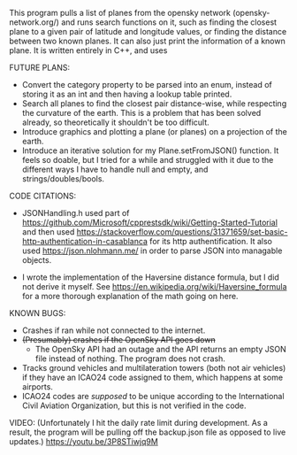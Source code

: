 This program pulls a list of planes from the opensky network (opensky-network.org/) and runs search functions on it, such as finding the closest plane to a given pair of latitude and longitude values, or finding the distance between two known planes. It can also just print the information of a known plane. It is written entirely in C++, and uses 

FUTURE PLANS:
- Convert the category property to be parsed into an enum, instead of storing it as an int and then having a lookup table printed.
- Search all planes to find the closest pair distance-wise, while respecting the curvature of the earth. This is a problem that has been solved already, so theoretically it shouldn't be too difficult.
- Introduce graphics and plotting a plane (or planes) on a projection of the earth.
- Introduce an iterative solution for my Plane.setFromJSON() function. It feels so doable, but I tried for a while and struggled with it due to the different ways I have to handle null and empty, and strings/doubles/bools.

CODE CITATIONS:

- JSONHandling.h used part of 
https://github.com/Microsoft/cpprestsdk/wiki/Getting-Started-Tutorial
and then used
https://stackoverflow.com/questions/31371659/set-basic-http-authentication-in-casablanca
for its http authentification. It also used https://json.nlohmann.me/ in order to parse JSON into managable objects.


- I wrote the implementation of the Haversine distance formula, but I did not derive it myself. See https://en.wikipedia.org/wiki/Haversine_formula for a more thorough explanation of the math going on here.

KNOWN BUGS:
- Crashes if ran while not connected to the internet.
- ~~(Presumably) crashes if the OpenSky API goes down~~
  - The OpenSky API had an outage and the API returns an empty JSON file instead of nothing. The program does not crash.
- Tracks ground vehicles and multilateration towers (both not air vehicles) if they have an ICAO24 code assigned to them, which happens at some airports.
- ICAO24 codes are *supposed* to be unique according to the International Civil Aviation Organization, but this is not verified in the code.

VIDEO:
(Unfortunately I hit the daily rate limit during development. As a result, the program will be pulling off the backup.json file as opposed to live updates.)
https://youtu.be/3P8STiwjq9M
